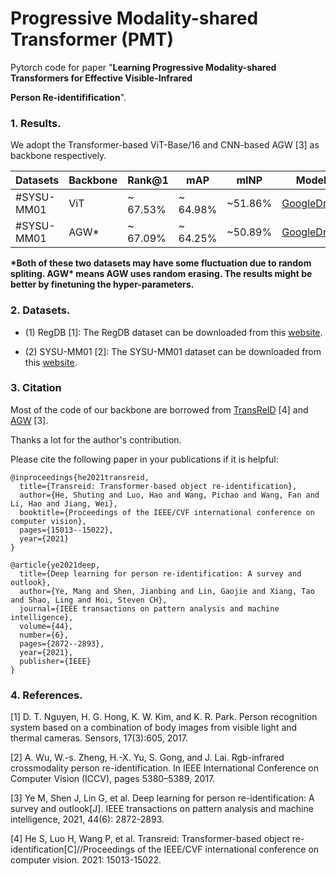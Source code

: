 # Progressive Modality-shared Transformer (PMT) 
Pytorch code for paper "**Learning Progressive Modality-shared Transformers for Effective Visible-Infrared**

**Person Re-identifification**".

### 1. Results.
We adopt the Transformer-based ViT-Base/16 and CNN-based AGW [3] as backbone respectively.

|Datasets    | Backbone | Rank@1  | mAP |  mINP |  Model|
| --------   | -----    | -----  |  -----  | ----- |:----:|
| #SYSU-MM01 | ViT | ~ 67.53% | ~ 64.98% | ~51.86% |[GoogleDrive](https://drive.google.com/file/d/1P6-nI6VRPf1oDYPNlYpVHVz0GH96YmQc/view?usp=share_link)|
|#SYSU-MM01  | AGW* | ~ 67.09% | ~ 64.25% | ~50.89% | [GoogleDrive](https://drive.google.com/file/d/1PjQ9-WEq09ycgQLpSmRa6tYffZ4fdAhQ/view?usp=share_link)|

**\*Both of these two datasets may have some fluctuation due to random spliting. AGW\* means AGW uses random erasing.  The results might be better by finetuning the hyper-parameters.**

### 2. Datasets.

- (1) RegDB [1]: The RegDB dataset can be downloaded from this [website](http://dm.dongguk.edu/link.html).

- (2) SYSU-MM01 [2]: The SYSU-MM01 dataset can be downloaded from this [website](http://isee.sysu.edu.cn/project/RGBIRReID.htm).

   

### 3. Citation

Most of the code of our backbone are borrowed from [TransReID](https://github.com/damo-cv/TransReID) [4] and [AGW](https://github.com/mangye16/Cross-Modal-Re-ID-baseline) [3]. 

Thanks a lot for the author's contribution.

Please cite the following paper in your publications if it is helpful:

```
@inproceedings{he2021transreid,
  title={Transreid: Transformer-based object re-identification},
  author={He, Shuting and Luo, Hao and Wang, Pichao and Wang, Fan and Li, Hao and Jiang, Wei},
  booktitle={Proceedings of the IEEE/CVF international conference on computer vision},
  pages={15013--15022},
  year={2021}
}

@article{ye2021deep,
  title={Deep learning for person re-identification: A survey and outlook},
  author={Ye, Mang and Shen, Jianbing and Lin, Gaojie and Xiang, Tao and Shao, Ling and Hoi, Steven CH},
  journal={IEEE transactions on pattern analysis and machine intelligence},
  volume={44},
  number={6},
  pages={2872--2893},
  year={2021},
  publisher={IEEE}
}
```

###  4. References.

[1] D. T. Nguyen, H. G. Hong, K. W. Kim, and K. R. Park. Person recognition system based on a combination of body images from visible light and thermal cameras. Sensors, 17(3):605, 2017.

[2] A. Wu, W.-s. Zheng, H.-X. Yu, S. Gong, and J. Lai. Rgb-infrared crossmodality person re-identification. In IEEE International Conference on Computer Vision (ICCV), pages 5380–5389, 2017.

[3] Ye M, Shen J, Lin G, et al. Deep learning for person re-identification: A survey and outlook[J]. IEEE transactions on pattern analysis and machine intelligence, 2021, 44(6): 2872-2893.

[4] He S, Luo H, Wang P, et al. Transreid: Transformer-based object re-identification[C]//Proceedings of the IEEE/CVF international conference on computer vision. 2021: 15013-15022.
